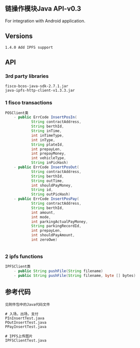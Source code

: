 ## 链操作模块Java API-v0.3
For integration with Android application.

## Versions
```
1.4.0 Add IPFS support
```
## API
### 3rd party libraries

```shell
fisco-bcos-java-sdk-2.7.1.jar
java-ipfs-http-client-v1.3.3.jar

```

### 1  fisco transactions
```java
POSClient类
    - public ErrCode InsertPosIn(
            String contractAddress, 
            String berthId, 
            String inTime, 
            int inTimeType, 
            int inType, 
            String plateId, 
            int prepayLen, 
            int prepayMoney, 
            int vehicleType, 
            String inPicHash)
    - public ErrCode InsertPosOut(
            String contractAddress, 
            String berthId, 
            String outTime, 
            int shouldPayMoney, 
            String id, 
            String outPicHash) 
    - public ErrCode InsertPosPay(
            String contractAddress, 
            String berthId, 
            int amount, 
            int mode, 
            int parkingActualPayMoney, 
            String parkingRecordId, 
            int prepayLen, 
            int shouldPayAmount, 
            int zeroOwe) 



```


### 2 ipfs functions

```java
IPFSClient类
    - public String pushFile(String filename)
    - public String pushFile(String filename, byte [] bytes)

```

## 参考代码

```shell
见附件包中的Java代码文件

# 入场，出场，支付
PInInsertTest.java
POutInsertTest.java
PPayInsertTest.java

# IPFS上传图片
IPFSClientTest.java

```

